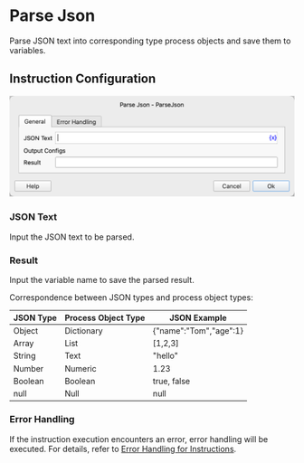 # Parse Json

Parse JSON text into corresponding type process objects and save them to variables.

## Instruction Configuration

![General Configuration Dialog for Parsing JSON Text](parse_json_general_config.png)

### JSON Text

Input the JSON text to be parsed.

### Result

Input the variable name to save the parsed result.

Correspondence between JSON types and process object types:

| JSON Type | Process Object Type | JSON Example                 |
|-----------|---------------------|------------------------------|
| Object    | Dictionary          | {"name":"Tom","age":1}       |
| Array     | List                | [1,2,3]                      |
| String    | Text                | "hello"                      |
| Number    | Numeric             | 1.23                         |
| Boolean   | Boolean             | true, false                  |
| null      | Null                | null                         |

### Error Handling

If the instruction execution encounters an error, error handling will be executed. For details, refer to [Error Handling for Instructions](../../../manual/error_handling.md).
